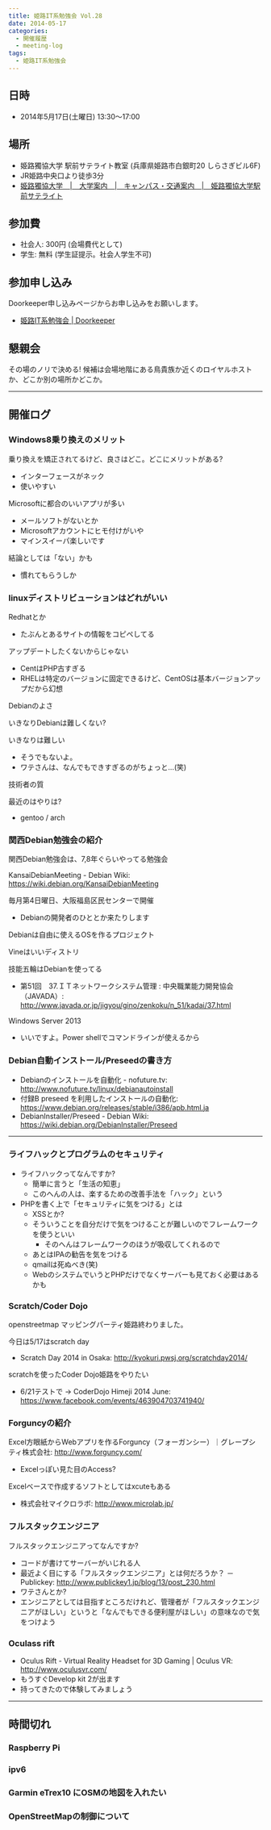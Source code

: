 ```yaml
---
title: 姫路IT系勉強会 Vol.28
date: 2014-05-17
categories:
  - 開催履歴
  - meeting-log
tags:
  - 姫路IT系勉強会
---
```


## 日時

- 2014年5月17日(土曜日) 13:30～17:00

## 場所

- 姫路獨協大学 駅前サテライト教室 (兵庫県姫路市白銀町20 しらさぎビル6F)
- JR姫路中央口より徒歩3分
- [姫路獨協大学　|　大学案内　|　キャンパス・交通案内　|　姫路獨協大学駅前サテライト](http://www.himeji-du.ac.jp/access/satellite/)

## 参加費

- 社会人: 300円 (会場費代として)
- 学生: 無料 (学生証提示。社会人学生不可)

## 参加申し込み

Doorkeeper申し込みページからお申し込みをお願いします。

- [姫路IT系勉強会 | Doorkeeper](http://histudy.doorkeeper.jp/)

## 懇親会

その場のノリで決める!
候補は会場地階にある鳥貴族か近くのロイヤルホストか、どこか別の場所かどこか。

------------------------------------------------------------------------

## 開催ログ

### Windows8乗り換えのメリット

乗り換えを矯正されてるけど、良さはどこ。どこにメリットがある?

- インターフェースがネック
- 使いやすい

Microsoftに都合のいいアプリが多い

- メールソフトがないとか
- Microsoftアカウントにヒモ付けがいや
- マインスイーパ楽しいです

結論としては「ない」かも

- 慣れてもらうしか

### linuxディストリビューションはどれがいい

Redhatとか

- たぶんとあるサイトの情報をコピペしてる

アップデートしたくないからじゃない

- CentはPHP古すぎる
- RHELは特定のバージョンに固定できるけど、CentOSは基本バージョンアップだから幻想

Debianのよさ

いきなりDebianは難しくない?

いきなりは難しい

- そうでもないよ。
- ワテさんは、なんでもできすぎるのがちょっと…(笑)

技術者の質

最近のはやりは?

- gentoo / arch

### 関西Debian勉強会の紹介

関西Debian勉強会は、7,8年ぐらいやってる勉強会

KansaiDebianMeeting - Debian Wiki: <https://wiki.debian.org/KansaiDebianMeeting>

毎月第4日曜日、大阪福島区民センターで開催

- Debianの開発者のひととか来たりします

Debianは自由に使えるOSを作るプロジェクト

Vineはいいディストリ

技能五輪はDebianを使ってる

- 第51回　37.ＩＴネットワークシステム管理 : 中央職業能力開発協会（JAVADA）: <http://www.javada.or.jp/jigyou/gino/zenkoku/n_51/kadai/37.html>

Windows Server 2013

- いいですよ。Power shellでコマンドラインが使えるから

### Debian自動インストール/Preseedの書き方

- Debianのインストールを自動化 - nofuture.tv: <http://www.nofuture.tv/linux/debianautoinstall>
- 付録B preseed を利用したインストールの自動化: <https://www.debian.org/releases/stable/i386/apb.html.ja>
- DebianInstaller/Preseed - Debian Wiki: <https://wiki.debian.org/DebianInstaller/Preseed>

------------------------------------------------------------------------

### ライフハックとプログラムのセキュリティ

- ライフハックってなんですか?
  - 簡単に言うと「生活の知恵」
  - このへんの人は、楽するための改善手法を「ハック」という
- PHPを書く上で「セキュリティに気をつける」とは
  - XSSとか?
  - そういうことを自分だけで気をつけることが難しいのでフレームワークを使うといい
    - そのへんはフレームワークのほうが吸収してくれるので
  - あとはIPAの勧告を気をつける
  - qmailは死ぬべき(笑)
  - WebのシステムでいうとPHPだけでなくサーバーも見ておく必要はあるかも

### Scratch/Coder Dojo

openstreetmap マッピングパーティ姫路終わりました。

今日は5/17はscratch day

- Scratch Day 2014 in Osaka: http://kyokuri.pwsj.org/scratchday2014/

scratchを使ったCoder Dojo姫路をやりたい

- 6/21テストで → CoderDojo Himeji 2014 June: <https://www.facebook.com/events/463904703741940/>

### Forguncyの紹介

Excel方眼紙からWebアプリを作るForguncy（フォーガンシー）｜グレープシティ株式会社: <http://www.forguncy.com/>

- Excelっぽい見た目のAccess?

Excelベースで作成するソフトとしてはxcuteもある

- 株式会社マイクロラボ: <http://www.microlab.jp/>

### フルスタックエンジニア

フルスタックエンジニアってなんですか?

- コードが書けてサーバーがいじれる人
- 最近よく目にする「フルスタックエンジニア」とは何だろうか？ － Publickey: <http://www.publickey1.jp/blog/13/post_230.html>
- ワテさんとか?
- エンジニアとしては目指すところだけれど、管理者が「フルスタックエンジニアがほしい」というと「なんでもできる便利屋がほしい」の意味なので気をつけよう

### Oculass rift

- Oculus Rift - Virtual Reality Headset for 3D Gaming | Oculus VR: <http://www.oculusvr.com/>
- もうすぐDevelop kit 2が出ます
- 持ってきたので体験してみましょう

------------------------------------------------------------------------

## 時間切れ

### Raspberry Pi

### ipv6

### Garmin eTrex10 にOSMの地図を入れたい

### OpenStreetMapの制御について
